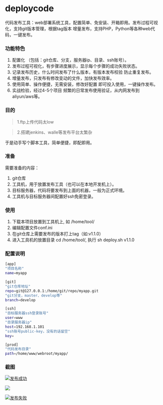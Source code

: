 # deploycode
代码发布工具：web部署系统工具，配置简单、免安装、开箱即用。发布过程可视化，支持git版本管理，根据tag版本 增量发布，支持PHP，Python等各种web代码，一键发布。

### 功能特色
1. 配置化 （包括：git仓库、分支，服务器ip、目录、ssh账号）。
2. 发布过程可视化，有步骤进度展示，显示每个步骤的成功失败状态。
3. 记录发布历史，什么时间发布了什么版本，有版本发布校验 防止重复发布。
4. 增量发布，只发布有修改变动的文件，加快发布效率。
5. 使用简单、操作便捷，无需安装，修改好配置 即可投入使用，一键操作发布。
6. 实战检验，经过4-5个项目 频繁的日常发布使用验证，从内网发布到aliyun/aws等。

### 目的
> 1.ftp上传代码太low

> 2.搭建jenkins、walle等发布平台太繁杂

于是动手写个脚本工具，简单便捷，即配即用。

### 准备
需要准备的内容：
1. git仓库
2. 工具机，用于放置发布工具（也可以在本地开发机上）。
3. 目标服务器，代码将要发布到上面的机器，一般为正式环境。
4. 工具机与目标服务器间配置好ssh免密登录。

### 使用
1. 下载本项目放置到工具机上, 如 /home/tool/
2. 编辑配置文件conf.ini
3. 在git仓库上需要发布的版本打上tag（如:v1.1.0）
4. 进入工具机的放置目录 cd /home/tool/, 执行 sh deploy.sh v1.1.0

### 配置说明
```bash
[app]
"项目名称"
name=myapp

[git]
"git仓库地址"
repo=git@127.0.0.1:/home/git/repo/myapp.git
"git分支，master、develop等"
branch=develop

[ssh]
"目标服务器ssh登录账号"
user=www
"目录服务器ip"
host=192.168.1.101
"ssh账号public-key，没有的话留空"
key=

[prod]
"代码发布目录"
path=/home/www/webroot/myapp/
```

### 截图
[![发布成功](http://chuantu.xyz/t6/741/1611318073x1700468761.png "发布成功")](http://chuantu.xyz/t6/741/1611318073x1700468761.png "发布成功")


[![](http://chuantu.xyz/t6/741/1611318003x2073530386.png)](http://chuantu.xyz/t6/741/1611318003x2073530386.png)

[![发布失败](http://chuantu.xyz/t6/741/1611317933x2073530386.png "发布失败")](http://chuantu.xyz/t6/741/1611317933x2073530386.png "发布失败")
